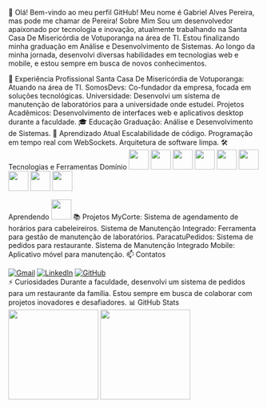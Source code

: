 👋 Olá! Bem-vindo ao meu perfil GitHub!
Meu nome é Gabriel Alves Pereira, mas pode me chamar de Pereira!
Sobre Mim
Sou um desenvolvedor apaixonado por tecnologia e inovação, atualmente trabalhando na Santa Casa De Misericórdia de Votuporanga na área de TI. Estou finalizando minha graduação em Análise e Desenvolvimento de Sistemas. Ao longo da minha jornada, desenvolvi diversas habilidades em tecnologias web e mobile, e estou sempre em busca de novos conhecimentos.

💼 Experiência Profissional
Santa Casa De Misericórdia de Votuporanga: Atuando na área de TI.
SomosDevs: Co-fundador da empresa, focada em soluções tecnológicas.
Universidade: Desenvolvi um sistema de manutenção de laboratórios para a universidade onde estudei.
Projetos Acadêmicos: Desenvolvimento de interfaces web e aplicativos desktop durante a faculdade.
🎓 Educação
Graduação: Análise e Desenvolvimento de Sistemas.
🌱 Aprendizado Atual
Escalabilidade de código.
Programação em tempo real com WebSockets.
Arquitetura de software limpa.
🛠 Tecnologias e Ferramentas
Domínio
<img src="https://cdn.jsdelivr.net/gh/devicons/devicon/icons/php/php-original.svg" width="40" height="40"/> <img src="https://cdn.jsdelivr.net/gh/devicons/devicon/icons/laravel/laravel-plain.svg" width="40" height="40"/> <img src="https://cdn.jsdelivr.net/gh/devicons/devicon/icons/python/python-original.svg" width="40" height="40"/> <img src="https://cdn.jsdelivr.net/gh/devicons/devicon/icons/java/java-original.svg" width="40" height="40"/> <img src="https://cdn.jsdelivr.net/gh/devicons/devicon/icons/javascript/javascript-original.svg" width="40" height="40"/> <img src="https://cdn.jsdelivr.net/gh/devicons/devicon/icons/angularjs/angularjs-original.svg" width="40" height="40"/> <img src="https://cdn.jsdelivr.net/gh/devicons/devicon/icons/typescript/typescript-original.svg" width="40" height="40"/> <img src="https://cdn.jsdelivr.net/gh/devicons/devicon/icons/csharp/csharp-original.svg" width="40" height="40"/> <img src="https://cdn.jsdelivr.net/gh/devicons/devicon/icons/dart/dart-original.svg" width="40" height="40"/>

Aprendendo
<img src="https://cdn.jsdelivr.net/gh/devicons/devicon/icons/websocket/websocket-original.svg" width="40" height="40"/>
📚 Projetos
MyCorte: Sistema de agendamento de horários para cabeleireiros.
Sistema de Manutenção Integrado: Ferramenta para gestão de manutenção de laboratórios.
ParacatuPedidos: Sistema de pedidos para restaurante.
Sistema de Manutenção Integrado Mobile: Aplicativo móvel para manutenção.
📫 Contatos
<div>
<a href="mailto:pereiragabrieldev@gmail.com"><img src="https://img.shields.io/badge/Gmail-D14836?style=for-the-badge&logo=gmail&logoColor=white" alt="Gmail"></a>
<a href="https://www.linkedin.com/in/gabrielalvespereira16/" target="_blank"><img src="https://img.shields.io/badge/LinkedIn-%230077B5?style=for-the-badge&logo=linkedin&logoColor=white" alt="LinkedIn"></a>
<a href="https://github.com/gabrielpereira1603" target="_blank"><img src="https://img.shields.io/badge/GitHub-181717?style=for-the-badge&logo=github&logoColor=white" alt="GitHub"></a>
</div>
⚡ Curiosidades
Durante a faculdade, desenvolvi um sistema de pedidos para um restaurante da família.
Estou sempre em busca de colaborar com projetos inovadores e desafiadores.
📊 GitHub Stats
<div>
<img height="180em" src="https://github-readme-stats.vercel.app/api/top-langs/?username=gabrielpereira1603&layout=compact&langs_count=7&theme=dracula"/>
<img height="180em" src="https://github-readme-stats.vercel.app/api?username=gabrielpereira1603&show_icons=true&theme=dracula&include_all_commits=true&count_private=true"/>
</div>
